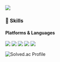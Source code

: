 <img src="https://capsule-render.vercel.app/api?type=wave&color=auto&height=300&section=header&text=Welcome&fontSize=90" />


### 💪 Skills
#### Platforms & Languages

<p>

<img src="https://img.shields.io/badge/C++-00599C?style=flat-square&logo=cplusplus&logoColor=white">
<img src="https://img.shields.io/badge/CSharp-239120?logo=Csharp&style=flat">
<img src="https://img.shields.io/badge/GitHub-181717?style=flat&logo=GitHub">
  
<img src="https://img.shields.io/badge/DotNet-512BD4?style=flat&logo=DotNet">
<img src="https://img.shields.io/badge/Unity-FFFFFF?style=flat&logo=Unity">
  
</p>


![Solved.ac Profile](http://mazassumnida.wtf/api/v2/generate_badge?boj=mun9769)

<!--
**mun9769/mun9769** is a ✨ _special_ ✨ repository because its `README.md` (this file) appears on your GitHub profile.

Here are some ideas to get you started:

- 🔭 I’m currently working on ...
- 🌱 I’m currently learning ...
- 👯 I’m looking to collaborate on ...
- 🤔 I’m looking for help with ...
- 💬 Ask me about ...
- 📫 How to reach me: ...
- 😄 Pronouns: ...
- ⚡ Fun fact: ...
-->
